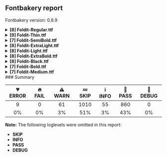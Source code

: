 ## Fontbakery report

Fontbakery version: 0.8.9

<details><summary><b>[8] Foldit-Regular.ttf</b></summary><div><details><summary>💔 <b>ERROR:</b> Check Google Fonts glyph coverage. (<a href="https://font-bakery.readthedocs.io/en/stable/fontbakery/profiles/googlefonts.html#com.google.fonts/check/glyph_coverage">com.google.fonts/check/glyph_coverage</a>)</summary><div>


* 💔 **ERROR** Failed with IndexError: list index out of range
</div></details><details><summary>⚠ <b>WARN:</b> Is there kerning info for non-ligated sequences? (<a href="https://font-bakery.readthedocs.io/en/stable/fontbakery/profiles/googlefonts.html#com.google.fonts/check/kerning_for_non_ligated_sequences">com.google.fonts/check/kerning_for_non_ligated_sequences</a>)</summary><div>


* ⚠ **WARN** GPOS table lacks kerning info for the following non-ligated sequences:

	- f + f

	- f + i

	- i + f

	- f + l

	- l + f 

	- And i + l [code: lacks-kern-info]
</div></details><details><summary>⚠ <b>WARN:</b> Ensure fonts have ScriptLangTags declared on the 'meta' table. (<a href="https://font-bakery.readthedocs.io/en/stable/fontbakery/profiles/googlefonts.html#com.google.fonts/check/meta/script_lang_tags">com.google.fonts/check/meta/script_lang_tags</a>)</summary><div>


* ⚠ **WARN** This font file does not have a 'meta' table. [code: lacks-meta-table]
</div></details><details><summary>⚠ <b>WARN:</b> Check font contains no unreachable glyphs (<a href="https://font-bakery.readthedocs.io/en/stable/fontbakery/profiles/universal.html#com.google.fonts/check/unreachable_glyphs">com.google.fonts/check/unreachable_glyphs</a>)</summary><div>


* ⚠ **WARN** The following glyphs could not be reached by codepoint or substitution rules:

	- question.color3

	- Hcircumflex.color3

	- Iogonek.color6

	- M.color0

	- uni1EB7.color2

	- obreve.color0

	- wgrave.color3

	- Edieresis.color3

	- Eng.color0

	- umacron.color2 

	- And 3012 more.

Use -F or --full-lists to disable shortening of long lists.
 [code: unreachable-glyphs]
</div></details><details><summary>⚠ <b>WARN:</b> Check if each glyph has the recommended amount of contours. (<a href="https://font-bakery.readthedocs.io/en/stable/fontbakery/profiles/universal.html#com.google.fonts/check/contour_count">com.google.fonts/check/contour_count</a>)</summary><div>


* ⚠ **WARN** This font has a 'Soft Hyphen' character (codepoint 0x00AD) which is supposed to be zero-width and invisible, and is used to mark a hyphenation possibility within a word in the absence of or overriding dictionary hyphenation. It is mostly an obsolete mechanism now, and the character is only included in fonts for legacy codepage coverage. [code: softhyphen]
* ⚠ **WARN** This check inspects the glyph outlines and detects the total number of contours in each of them. The expected values are infered from the typical ammounts of contours observed in a large collection of reference font families. The divergences listed below may simply indicate a significantly different design on some of your glyphs. On the other hand, some of these may flag actual bugs in the font such as glyphs mapped to an incorrect codepoint. Please consider reviewing the design and codepoint assignment of these to make sure they are correct.

The following glyphs do not have the recommended number of contours:

	- Glyph name: one	Contours detected: 2	Expected: 1

	- Glyph name: b	Contours detected: 1	Expected: 2

	- Glyph name: q	Contours detected: 1	Expected: 2

	- Glyph name: section	Contours detected: 1	Expected: 2

	- Glyph name: uni00AD	Contours detected: 1	Expected: 0

	- Glyph name: uni20A9	Contours detected: 6	Expected: 1, 3, 4 or 7

	- Glyph name: b	Contours detected: 1	Expected: 2

	- Glyph name: one	Contours detected: 2	Expected: 1

	- Glyph name: q	Contours detected: 1	Expected: 2

	- Glyph name: section	Contours detected: 1	Expected: 2

	- Glyph name: uni00AD	Contours detected: 1	Expected: 0 

	- And Glyph name: uni20A9	Contours detected: 6	Expected: 1, 3, 4 or 7
 [code: contour-count]
</div></details><details><summary>⚠ <b>WARN:</b> Ensure dotted circle glyph is present and can attach marks. (<a href="https://font-bakery.readthedocs.io/en/stable/fontbakery/profiles/universal.html#com.google.fonts/check/dotted_circle">com.google.fonts/check/dotted_circle</a>)</summary><div>


* ⚠ **WARN** No dotted circle glyph present [code: missing-dotted-circle]
</div></details><details><summary>⚠ <b>WARN:</b> Do outlines contain any jaggy segments? (<a href="https://font-bakery.readthedocs.io/en/stable/fontbakery/profiles/<Section: Outline Correctness Checks>.html#com.google.fonts/check/outline_jaggy_segments">com.google.fonts/check/outline_jaggy_segments</a>)</summary><div>


* ⚠ **WARN** The following glyphs have jaggy segments:

	* colonmonetary (U+20A1): L<<137.0,623.0>--<137.0,100.0>>/L<<137.0,100.0>--<212.0,623.0>> = 8.160774610065934 [code: found-jaggy-segments]
</div></details><details><summary>⚠ <b>WARN:</b> Do outlines contain any semi-vertical or semi-horizontal lines? (<a href="https://font-bakery.readthedocs.io/en/stable/fontbakery/profiles/<Section: Outline Correctness Checks>.html#com.google.fonts/check/outline_semi_vertical">com.google.fonts/check/outline_semi_vertical</a>)</summary><div>


* ⚠ **WARN** The following glyphs have semi-vertical/semi-horizontal lines:

	* M (U+004D): L<<593.0,702.0>--<590.0,0.0>>

	* b (U+0062): L<<134.0,748.0>--<135.0,85.0>>

	* dollar (U+0024): L<<260.0,328.0>--<261.0,85.0>>

	* franc (U+20A3): L<<265.0,170.0>--<150.0,169.0>>

	* plusminus (U+00B1): L<<373.0,171.0>--<45.0,170.0>>

	* q (U+0071): L<<256.0,-200.0>--<255.0,343.0>>

	* sterling (U+00A3): L<<447.0,349.0>--<200.0,348.0>>

	* trademark (U+2122): L<<472.0,442.0>--<471.0,618.0>>

	* uni20BC (U+20BC): L<<182.0,77.0>--<181.0,623.0>>

	* uni20BC (U+20BC): L<<263.0,623.0>--<264.0,100.0>>

	* yen (U+00A5): L<<33.0,247.0>--<166.0,248.0>> 

	* And yen (U+00A5): L<<33.0,336.0>--<164.0,337.0>> [code: found-semi-vertical]
</div></details><br></div></details><details><summary><b>[9] Foldit-Thin.ttf</b></summary><div><details><summary>💔 <b>ERROR:</b> Check Google Fonts glyph coverage. (<a href="https://font-bakery.readthedocs.io/en/stable/fontbakery/profiles/googlefonts.html#com.google.fonts/check/glyph_coverage">com.google.fonts/check/glyph_coverage</a>)</summary><div>


* 💔 **ERROR** Failed with IndexError: list index out of range
</div></details><details><summary>⚠ <b>WARN:</b> Is there kerning info for non-ligated sequences? (<a href="https://font-bakery.readthedocs.io/en/stable/fontbakery/profiles/googlefonts.html#com.google.fonts/check/kerning_for_non_ligated_sequences">com.google.fonts/check/kerning_for_non_ligated_sequences</a>)</summary><div>


* ⚠ **WARN** GPOS table lacks kerning info for the following non-ligated sequences:

	- f + f

	- f + i

	- i + f

	- f + l

	- l + f 

	- And i + l [code: lacks-kern-info]
</div></details><details><summary>⚠ <b>WARN:</b> Ensure fonts have ScriptLangTags declared on the 'meta' table. (<a href="https://font-bakery.readthedocs.io/en/stable/fontbakery/profiles/googlefonts.html#com.google.fonts/check/meta/script_lang_tags">com.google.fonts/check/meta/script_lang_tags</a>)</summary><div>


* ⚠ **WARN** This font file does not have a 'meta' table. [code: lacks-meta-table]
</div></details><details><summary>⚠ <b>WARN:</b> Check font contains no unreachable glyphs (<a href="https://font-bakery.readthedocs.io/en/stable/fontbakery/profiles/universal.html#com.google.fonts/check/unreachable_glyphs">com.google.fonts/check/unreachable_glyphs</a>)</summary><div>


* ⚠ **WARN** The following glyphs could not be reached by codepoint or substitution rules:

	- question.color3

	- Hcircumflex.color3

	- Iogonek.color6

	- M.color0

	- uni1EB7.color2

	- obreve.color0

	- wgrave.color3

	- Edieresis.color3

	- Eng.color0

	- umacron.color2 

	- And 3012 more.

Use -F or --full-lists to disable shortening of long lists.
 [code: unreachable-glyphs]
</div></details><details><summary>⚠ <b>WARN:</b> Check if each glyph has the recommended amount of contours. (<a href="https://font-bakery.readthedocs.io/en/stable/fontbakery/profiles/universal.html#com.google.fonts/check/contour_count">com.google.fonts/check/contour_count</a>)</summary><div>


* ⚠ **WARN** This font has a 'Soft Hyphen' character (codepoint 0x00AD) which is supposed to be zero-width and invisible, and is used to mark a hyphenation possibility within a word in the absence of or overriding dictionary hyphenation. It is mostly an obsolete mechanism now, and the character is only included in fonts for legacy codepage coverage. [code: softhyphen]
* ⚠ **WARN** This check inspects the glyph outlines and detects the total number of contours in each of them. The expected values are infered from the typical ammounts of contours observed in a large collection of reference font families. The divergences listed below may simply indicate a significantly different design on some of your glyphs. On the other hand, some of these may flag actual bugs in the font such as glyphs mapped to an incorrect codepoint. Please consider reviewing the design and codepoint assignment of these to make sure they are correct.

The following glyphs do not have the recommended number of contours:

	- Glyph name: at	Contours detected: 1	Expected: 2

	- Glyph name: uni00AD	Contours detected: 1	Expected: 0

	- Glyph name: at	Contours detected: 1	Expected: 2 

	- And Glyph name: uni00AD	Contours detected: 1	Expected: 0
 [code: contour-count]
</div></details><details><summary>⚠ <b>WARN:</b> Ensure dotted circle glyph is present and can attach marks. (<a href="https://font-bakery.readthedocs.io/en/stable/fontbakery/profiles/universal.html#com.google.fonts/check/dotted_circle">com.google.fonts/check/dotted_circle</a>)</summary><div>


* ⚠ **WARN** No dotted circle glyph present [code: missing-dotted-circle]
</div></details><details><summary>⚠ <b>WARN:</b> Do any segments have colinear vectors? (<a href="https://font-bakery.readthedocs.io/en/stable/fontbakery/profiles/<Section: Outline Correctness Checks>.html#com.google.fonts/check/outline_colinear_vectors">com.google.fonts/check/outline_colinear_vectors</a>)</summary><div>


* ⚠ **WARN** The following glyphs have colinear vectors:

	* Abreve (U+0102): L<<110.0,781.0>--<91.0,803.0>> -> L<<91.0,803.0>--<60.0,839.0>>

	* Abreve (U+0102): L<<216.0,839.0>--<185.0,803.0>> -> L<<185.0,803.0>--<166.0,781.0>>

	* Ebreve (U+0114): L<<110.0,781.0>--<91.0,803.0>> -> L<<91.0,803.0>--<60.0,839.0>>

	* Ebreve (U+0114): L<<216.0,839.0>--<185.0,803.0>> -> L<<185.0,803.0>--<166.0,781.0>>

	* Gbreve (U+011E): L<<110.0,781.0>--<91.0,803.0>> -> L<<91.0,803.0>--<60.0,839.0>>

	* Gbreve (U+011E): L<<216.0,839.0>--<185.0,803.0>> -> L<<185.0,803.0>--<166.0,781.0>>

	* Ibreve (U+012C): L<<193.0,839.0>--<162.0,803.0>> -> L<<162.0,803.0>--<143.0,781.0>>

	* Ibreve (U+012C): L<<87.0,781.0>--<68.0,803.0>> -> L<<68.0,803.0>--<37.0,839.0>>

	* Lcaron (U+013D): L<<151.0,700.0>--<151.0,699.0>> -> L<<151.0,699.0>--<146.0,570.0>>

	* M (U+004D): L<<343.0,703.0>--<356.0,695.0>> -> L<<356.0,695.0>--<365.0,690.0>> 

	* And 73 more.

Use -F or --full-lists to disable shortening of long lists. [code: found-colinear-vectors]
</div></details><details><summary>⚠ <b>WARN:</b> Do outlines contain any jaggy segments? (<a href="https://font-bakery.readthedocs.io/en/stable/fontbakery/profiles/<Section: Outline Correctness Checks>.html#com.google.fonts/check/outline_jaggy_segments">com.google.fonts/check/outline_jaggy_segments</a>)</summary><div>


* ⚠ **WARN** The following glyphs have jaggy segments:

	* M (U+004D): L<<197.0,-3.0>--<77.0,582.0>>/L<<77.0,582.0>--<77.0,0.0>> = 11.592175410291073

	* M (U+004D): L<<342.0,0.0>--<342.0,579.0>>/L<<342.0,579.0>--<221.0,-3.0>> = 11.744699097555973

	* V (U+0056): L<<47.0,700.0>--<119.0,98.0>>/L<<119.0,98.0>--<183.0,700.0>> = 12.888706108187892

	* colonmonetary (U+20A1): L<<82.0,676.0>--<82.0,377.0>>/L<<82.0,377.0>--<116.0,676.0>> = 6.4873732411041445

	* oslash (U+00F8): L<<124.0,24.0>--<124.0,301.0>>/L<<124.0,301.0>--<74.0,86.0>> = 13.091893064346833

	* oslash (U+00F8): L<<74.0,476.0>--<74.0,177.0>>/L<<74.0,177.0>--<124.0,392.0>> = 13.091893064346833

	* oslashacute (U+01FF): L<<124.0,24.0>--<124.0,301.0>>/L<<124.0,301.0>--<74.0,86.0>> = 13.091893064346833

	* oslashacute (U+01FF): L<<74.0,476.0>--<74.0,177.0>>/L<<74.0,177.0>--<124.0,392.0>> = 13.091893064346833

	* zero (U+0030): L<<200.0,24.0>--<77.0,618.0>>/L<<77.0,618.0>--<77.0,24.0>> = 11.698937608802657 

	* And zero (U+0030): L<<94.0,646.0>--<213.0,73.0>>/L<<213.0,73.0>--<213.0,646.0>> = 11.732346787462378 [code: found-jaggy-segments]
</div></details><details><summary>⚠ <b>WARN:</b> Do outlines contain any semi-vertical or semi-horizontal lines? (<a href="https://font-bakery.readthedocs.io/en/stable/fontbakery/profiles/<Section: Outline Correctness Checks>.html#com.google.fonts/check/outline_semi_vertical">com.google.fonts/check/outline_semi_vertical</a>)</summary><div>


* ⚠ **WARN** The following glyphs have semi-vertical/semi-horizontal lines:

	* Euro (U+20AC): L<<132.0,353.0>--<252.0,354.0>>

	* Euro (U+20AC): L<<132.0,442.0>--<252.0,443.0>>

	* Euro (U+20AC): L<<275.0,330.0>--<132.0,329.0>>

	* Euro (U+20AC): L<<275.0,419.0>--<132.0,418.0>>

	* dollar (U+0024): L<<114.0,24.0>--<113.0,353.0>>

	* g (U+0067): L<<147.0,476.0>--<146.0,-177.0>>

	* gbreve (U+011F): L<<147.0,476.0>--<146.0,-177.0>>

	* gcaron (U+01E7): L<<147.0,476.0>--<146.0,-177.0>>

	* gcircumflex (U+011D): L<<147.0,476.0>--<146.0,-177.0>>

	* gdotaccent (U+0121): L<<147.0,476.0>--<146.0,-177.0>> 

	* And 17 more.

Use -F or --full-lists to disable shortening of long lists. [code: found-semi-vertical]
</div></details><br></div></details><details><summary><b>[7] Foldit-SemiBold.ttf</b></summary><div><details><summary>💔 <b>ERROR:</b> Check Google Fonts glyph coverage. (<a href="https://font-bakery.readthedocs.io/en/stable/fontbakery/profiles/googlefonts.html#com.google.fonts/check/glyph_coverage">com.google.fonts/check/glyph_coverage</a>)</summary><div>


* 💔 **ERROR** Failed with IndexError: list index out of range
</div></details><details><summary>⚠ <b>WARN:</b> Is there kerning info for non-ligated sequences? (<a href="https://font-bakery.readthedocs.io/en/stable/fontbakery/profiles/googlefonts.html#com.google.fonts/check/kerning_for_non_ligated_sequences">com.google.fonts/check/kerning_for_non_ligated_sequences</a>)</summary><div>


* ⚠ **WARN** GPOS table lacks kerning info for the following non-ligated sequences:

	- f + f

	- f + i

	- i + f

	- f + l

	- l + f 

	- And i + l [code: lacks-kern-info]
</div></details><details><summary>⚠ <b>WARN:</b> Ensure fonts have ScriptLangTags declared on the 'meta' table. (<a href="https://font-bakery.readthedocs.io/en/stable/fontbakery/profiles/googlefonts.html#com.google.fonts/check/meta/script_lang_tags">com.google.fonts/check/meta/script_lang_tags</a>)</summary><div>


* ⚠ **WARN** This font file does not have a 'meta' table. [code: lacks-meta-table]
</div></details><details><summary>⚠ <b>WARN:</b> Check font contains no unreachable glyphs (<a href="https://font-bakery.readthedocs.io/en/stable/fontbakery/profiles/universal.html#com.google.fonts/check/unreachable_glyphs">com.google.fonts/check/unreachable_glyphs</a>)</summary><div>


* ⚠ **WARN** The following glyphs could not be reached by codepoint or substitution rules:

	- question.color3

	- Hcircumflex.color3

	- Iogonek.color6

	- M.color0

	- uni1EB7.color2

	- obreve.color0

	- wgrave.color3

	- Edieresis.color3

	- Eng.color0

	- umacron.color2 

	- And 3012 more.

Use -F or --full-lists to disable shortening of long lists.
 [code: unreachable-glyphs]
</div></details><details><summary>⚠ <b>WARN:</b> Check if each glyph has the recommended amount of contours. (<a href="https://font-bakery.readthedocs.io/en/stable/fontbakery/profiles/universal.html#com.google.fonts/check/contour_count">com.google.fonts/check/contour_count</a>)</summary><div>


* ⚠ **WARN** This font has a 'Soft Hyphen' character (codepoint 0x00AD) which is supposed to be zero-width and invisible, and is used to mark a hyphenation possibility within a word in the absence of or overriding dictionary hyphenation. It is mostly an obsolete mechanism now, and the character is only included in fonts for legacy codepage coverage. [code: softhyphen]
* ⚠ **WARN** This check inspects the glyph outlines and detects the total number of contours in each of them. The expected values are infered from the typical ammounts of contours observed in a large collection of reference font families. The divergences listed below may simply indicate a significantly different design on some of your glyphs. On the other hand, some of these may flag actual bugs in the font such as glyphs mapped to an incorrect codepoint. Please consider reviewing the design and codepoint assignment of these to make sure they are correct.

The following glyphs do not have the recommended number of contours:

	- Glyph name: one	Contours detected: 2	Expected: 1

	- Glyph name: b	Contours detected: 1	Expected: 2

	- Glyph name: q	Contours detected: 1	Expected: 2

	- Glyph name: uni00AD	Contours detected: 1	Expected: 0

	- Glyph name: uni20A6	Contours detected: 4	Expected: 1, 3 or 5

	- Glyph name: uni20A9	Contours detected: 5	Expected: 1, 3, 4 or 7

	- Glyph name: b	Contours detected: 1	Expected: 2

	- Glyph name: one	Contours detected: 2	Expected: 1

	- Glyph name: q	Contours detected: 1	Expected: 2

	- Glyph name: uni00AD	Contours detected: 1	Expected: 0

	- Glyph name: uni20A6	Contours detected: 4	Expected: 1, 3 or 5 

	- And Glyph name: uni20A9	Contours detected: 5	Expected: 1, 3, 4 or 7
 [code: contour-count]
</div></details><details><summary>⚠ <b>WARN:</b> Ensure dotted circle glyph is present and can attach marks. (<a href="https://font-bakery.readthedocs.io/en/stable/fontbakery/profiles/universal.html#com.google.fonts/check/dotted_circle">com.google.fonts/check/dotted_circle</a>)</summary><div>


* ⚠ **WARN** No dotted circle glyph present [code: missing-dotted-circle]
</div></details><details><summary>⚠ <b>WARN:</b> Do outlines contain any semi-vertical or semi-horizontal lines? (<a href="https://font-bakery.readthedocs.io/en/stable/fontbakery/profiles/<Section: Outline Correctness Checks>.html#com.google.fonts/check/outline_semi_vertical">com.google.fonts/check/outline_semi_vertical</a>)</summary><div>


* ⚠ **WARN** The following glyphs have semi-vertical/semi-horizontal lines:

	* M (U+004D): L<<755.0,711.0>--<751.0,0.0>>

	* dollar (U+0024): L<<348.0,309.0>--<349.0,129.0>>

	* franc (U+20A3): L<<327.0,156.0>--<192.0,155.0>>

	* g (U+0067): L<<471.0,385.0>--<470.0,-142.0>>

	* gbreve (U+011F): L<<471.0,385.0>--<470.0,-142.0>>

	* gcaron (U+01E7): L<<471.0,385.0>--<470.0,-142.0>>

	* gcircumflex (U+011D): L<<471.0,385.0>--<470.0,-142.0>>

	* gdotaccent (U+0121): L<<471.0,385.0>--<470.0,-142.0>>

	* greaterequal (U+2265): L<<466.0,112.0>--<40.0,113.0>>

	* k (U+006B): L<<176.0,761.0>--<177.0,0.0>> 

	* And 26 more.

Use -F or --full-lists to disable shortening of long lists. [code: found-semi-vertical]
</div></details><br></div></details><details><summary><b>[8] Foldit-ExtraLight.ttf</b></summary><div><details><summary>💔 <b>ERROR:</b> Check Google Fonts glyph coverage. (<a href="https://font-bakery.readthedocs.io/en/stable/fontbakery/profiles/googlefonts.html#com.google.fonts/check/glyph_coverage">com.google.fonts/check/glyph_coverage</a>)</summary><div>


* 💔 **ERROR** Failed with IndexError: list index out of range
</div></details><details><summary>⚠ <b>WARN:</b> Is there kerning info for non-ligated sequences? (<a href="https://font-bakery.readthedocs.io/en/stable/fontbakery/profiles/googlefonts.html#com.google.fonts/check/kerning_for_non_ligated_sequences">com.google.fonts/check/kerning_for_non_ligated_sequences</a>)</summary><div>


* ⚠ **WARN** GPOS table lacks kerning info for the following non-ligated sequences:

	- f + f

	- f + i

	- i + f

	- f + l

	- l + f 

	- And i + l [code: lacks-kern-info]
</div></details><details><summary>⚠ <b>WARN:</b> Ensure fonts have ScriptLangTags declared on the 'meta' table. (<a href="https://font-bakery.readthedocs.io/en/stable/fontbakery/profiles/googlefonts.html#com.google.fonts/check/meta/script_lang_tags">com.google.fonts/check/meta/script_lang_tags</a>)</summary><div>


* ⚠ **WARN** This font file does not have a 'meta' table. [code: lacks-meta-table]
</div></details><details><summary>⚠ <b>WARN:</b> Check font contains no unreachable glyphs (<a href="https://font-bakery.readthedocs.io/en/stable/fontbakery/profiles/universal.html#com.google.fonts/check/unreachable_glyphs">com.google.fonts/check/unreachable_glyphs</a>)</summary><div>


* ⚠ **WARN** The following glyphs could not be reached by codepoint or substitution rules:

	- question.color3

	- Hcircumflex.color3

	- Iogonek.color6

	- M.color0

	- uni1EB7.color2

	- obreve.color0

	- wgrave.color3

	- Edieresis.color3

	- Eng.color0

	- umacron.color2 

	- And 3012 more.

Use -F or --full-lists to disable shortening of long lists.
 [code: unreachable-glyphs]
</div></details><details><summary>⚠ <b>WARN:</b> Check if each glyph has the recommended amount of contours. (<a href="https://font-bakery.readthedocs.io/en/stable/fontbakery/profiles/universal.html#com.google.fonts/check/contour_count">com.google.fonts/check/contour_count</a>)</summary><div>


* ⚠ **WARN** This font has a 'Soft Hyphen' character (codepoint 0x00AD) which is supposed to be zero-width and invisible, and is used to mark a hyphenation possibility within a word in the absence of or overriding dictionary hyphenation. It is mostly an obsolete mechanism now, and the character is only included in fonts for legacy codepage coverage. [code: softhyphen]
* ⚠ **WARN** This check inspects the glyph outlines and detects the total number of contours in each of them. The expected values are infered from the typical ammounts of contours observed in a large collection of reference font families. The divergences listed below may simply indicate a significantly different design on some of your glyphs. On the other hand, some of these may flag actual bugs in the font such as glyphs mapped to an incorrect codepoint. Please consider reviewing the design and codepoint assignment of these to make sure they are correct.

The following glyphs do not have the recommended number of contours:

	- Glyph name: one	Contours detected: 2	Expected: 1

	- Glyph name: b	Contours detected: 1	Expected: 2

	- Glyph name: q	Contours detected: 1	Expected: 2

	- Glyph name: uni00AD	Contours detected: 1	Expected: 0

	- Glyph name: b	Contours detected: 1	Expected: 2

	- Glyph name: one	Contours detected: 2	Expected: 1

	- Glyph name: q	Contours detected: 1	Expected: 2 

	- And Glyph name: uni00AD	Contours detected: 1	Expected: 0
 [code: contour-count]
</div></details><details><summary>⚠ <b>WARN:</b> Ensure dotted circle glyph is present and can attach marks. (<a href="https://font-bakery.readthedocs.io/en/stable/fontbakery/profiles/universal.html#com.google.fonts/check/dotted_circle">com.google.fonts/check/dotted_circle</a>)</summary><div>


* ⚠ **WARN** No dotted circle glyph present [code: missing-dotted-circle]
</div></details><details><summary>⚠ <b>WARN:</b> Do outlines contain any jaggy segments? (<a href="https://font-bakery.readthedocs.io/en/stable/fontbakery/profiles/<Section: Outline Correctness Checks>.html#com.google.fonts/check/outline_jaggy_segments">com.google.fonts/check/outline_jaggy_segments</a>)</summary><div>


* ⚠ **WARN** The following glyphs have jaggy segments:

	* M (U+004D): L<<210.0,-3.0>--<87.0,545.0>>/L<<87.0,545.0>--<87.0,0.0>> = 12.650525095506046

	* M (U+004D): L<<369.0,0.0>--<369.0,558.0>>/L<<369.0,558.0>--<245.0,-3.0>> = 12.463907854506944

	* colonmonetary (U+20A1): L<<91.0,667.0>--<91.0,320.0>>/L<<91.0,320.0>--<133.0,667.0>> = 6.9013646904254555

	* zero (U+0030): L<<109.0,638.0>--<228.0,104.0>>/L<<228.0,104.0>--<228.0,638.0>> = 12.56288529009344 

	* And zero (U+0030): L<<211.0,35.0>--<87.0,596.0>>/L<<87.0,596.0>--<87.0,35.0>> = 12.463907854506944 [code: found-jaggy-segments]
</div></details><details><summary>⚠ <b>WARN:</b> Do outlines contain any semi-vertical or semi-horizontal lines? (<a href="https://font-bakery.readthedocs.io/en/stable/fontbakery/profiles/<Section: Outline Correctness Checks>.html#com.google.fonts/check/outline_semi_vertical">com.google.fonts/check/outline_semi_vertical</a>)</summary><div>


* ⚠ **WARN** The following glyphs have semi-vertical/semi-horizontal lines:

	* Euro (U+20AC): L<<142.0,352.0>--<279.0,353.0>>

	* Euro (U+20AC): L<<142.0,441.0>--<279.0,442.0>>

	* Euro (U+20AC): L<<302.0,329.0>--<142.0,328.0>>

	* Euro (U+20AC): L<<302.0,418.0>--<142.0,417.0>>

	* Lcaron (U+013D): L<<136.0,570.0>--<135.0,704.0>>

	* M (U+004D): L<<405.0,691.0>--<404.0,0.0>>

	* dcaron (U+010F): L<<213.0,599.0>--<212.0,733.0>>

	* dollar (U+0024): L<<125.0,381.0>--<124.0,667.0>>

	* dollar (U+0024): L<<158.0,667.0>--<159.0,381.0>>

	* g (U+0067): L<<179.0,467.0>--<178.0,-174.0>> 

	* And 24 more.

Use -F or --full-lists to disable shortening of long lists. [code: found-semi-vertical]
</div></details><br></div></details><details><summary><b>[8] Foldit-Light.ttf</b></summary><div><details><summary>💔 <b>ERROR:</b> Check Google Fonts glyph coverage. (<a href="https://font-bakery.readthedocs.io/en/stable/fontbakery/profiles/googlefonts.html#com.google.fonts/check/glyph_coverage">com.google.fonts/check/glyph_coverage</a>)</summary><div>


* 💔 **ERROR** Failed with IndexError: list index out of range
</div></details><details><summary>⚠ <b>WARN:</b> Is there kerning info for non-ligated sequences? (<a href="https://font-bakery.readthedocs.io/en/stable/fontbakery/profiles/googlefonts.html#com.google.fonts/check/kerning_for_non_ligated_sequences">com.google.fonts/check/kerning_for_non_ligated_sequences</a>)</summary><div>


* ⚠ **WARN** GPOS table lacks kerning info for the following non-ligated sequences:

	- f + f

	- f + i

	- i + f

	- f + l

	- l + f 

	- And i + l [code: lacks-kern-info]
</div></details><details><summary>⚠ <b>WARN:</b> Ensure fonts have ScriptLangTags declared on the 'meta' table. (<a href="https://font-bakery.readthedocs.io/en/stable/fontbakery/profiles/googlefonts.html#com.google.fonts/check/meta/script_lang_tags">com.google.fonts/check/meta/script_lang_tags</a>)</summary><div>


* ⚠ **WARN** This font file does not have a 'meta' table. [code: lacks-meta-table]
</div></details><details><summary>⚠ <b>WARN:</b> Check font contains no unreachable glyphs (<a href="https://font-bakery.readthedocs.io/en/stable/fontbakery/profiles/universal.html#com.google.fonts/check/unreachable_glyphs">com.google.fonts/check/unreachable_glyphs</a>)</summary><div>


* ⚠ **WARN** The following glyphs could not be reached by codepoint or substitution rules:

	- question.color3

	- Hcircumflex.color3

	- Iogonek.color6

	- M.color0

	- uni1EB7.color2

	- obreve.color0

	- wgrave.color3

	- Edieresis.color3

	- Eng.color0

	- umacron.color2 

	- And 3012 more.

Use -F or --full-lists to disable shortening of long lists.
 [code: unreachable-glyphs]
</div></details><details><summary>⚠ <b>WARN:</b> Check if each glyph has the recommended amount of contours. (<a href="https://font-bakery.readthedocs.io/en/stable/fontbakery/profiles/universal.html#com.google.fonts/check/contour_count">com.google.fonts/check/contour_count</a>)</summary><div>


* ⚠ **WARN** This font has a 'Soft Hyphen' character (codepoint 0x00AD) which is supposed to be zero-width and invisible, and is used to mark a hyphenation possibility within a word in the absence of or overriding dictionary hyphenation. It is mostly an obsolete mechanism now, and the character is only included in fonts for legacy codepage coverage. [code: softhyphen]
* ⚠ **WARN** This check inspects the glyph outlines and detects the total number of contours in each of them. The expected values are infered from the typical ammounts of contours observed in a large collection of reference font families. The divergences listed below may simply indicate a significantly different design on some of your glyphs. On the other hand, some of these may flag actual bugs in the font such as glyphs mapped to an incorrect codepoint. Please consider reviewing the design and codepoint assignment of these to make sure they are correct.

The following glyphs do not have the recommended number of contours:

	- Glyph name: one	Contours detected: 2	Expected: 1

	- Glyph name: b	Contours detected: 1	Expected: 2

	- Glyph name: q	Contours detected: 1	Expected: 2

	- Glyph name: uni00AD	Contours detected: 1	Expected: 0

	- Glyph name: b	Contours detected: 1	Expected: 2

	- Glyph name: one	Contours detected: 2	Expected: 1

	- Glyph name: q	Contours detected: 1	Expected: 2 

	- And Glyph name: uni00AD	Contours detected: 1	Expected: 0
 [code: contour-count]
</div></details><details><summary>⚠ <b>WARN:</b> Ensure dotted circle glyph is present and can attach marks. (<a href="https://font-bakery.readthedocs.io/en/stable/fontbakery/profiles/universal.html#com.google.fonts/check/dotted_circle">com.google.fonts/check/dotted_circle</a>)</summary><div>


* ⚠ **WARN** No dotted circle glyph present [code: missing-dotted-circle]
</div></details><details><summary>⚠ <b>WARN:</b> Do outlines contain any jaggy segments? (<a href="https://font-bakery.readthedocs.io/en/stable/fontbakery/profiles/<Section: Outline Correctness Checks>.html#com.google.fonts/check/outline_jaggy_segments">com.google.fonts/check/outline_jaggy_segments</a>)</summary><div>


* ⚠ **WARN** The following glyphs have jaggy segments:

	* M (U+004D): L<<422.0,0.0>--<422.0,522.0>>/L<<422.0,522.0>--<292.0,-3.0>> = 13.907777809854704

	* colonmonetary (U+20A1): L<<109.0,650.0>--<109.0,222.0>>/L<<109.0,222.0>--<164.0,650.0>> = 7.322644008425584

	* zero (U+0030): L<<137.0,624.0>--<256.0,156.0>>/L<<256.0,156.0>--<256.0,624.0>> = 14.266461332998118 

	* And zero (U+0030): L<<233.0,55.0>--<105.0,560.0>>/L<<105.0,560.0>--<105.0,55.0>> = 14.222960896604942 [code: found-jaggy-segments]
</div></details><details><summary>⚠ <b>WARN:</b> Do outlines contain any semi-vertical or semi-horizontal lines? (<a href="https://font-bakery.readthedocs.io/en/stable/fontbakery/profiles/<Section: Outline Correctness Checks>.html#com.google.fonts/check/outline_semi_vertical">com.google.fonts/check/outline_semi_vertical</a>)</summary><div>


* ⚠ **WARN** The following glyphs have semi-vertical/semi-horizontal lines:

	* G (U+0047): L<<147.0,389.0>--<270.0,390.0>>

	* Gbreve (U+011E): L<<147.0,389.0>--<270.0,390.0>>

	* Gcaron (U+01E6): L<<147.0,389.0>--<270.0,390.0>>

	* Gcircumflex (U+011C): L<<147.0,389.0>--<270.0,390.0>>

	* Gdotaccent (U+0120): L<<147.0,389.0>--<270.0,390.0>>

	* M (U+004D): L<<479.0,696.0>--<478.0,0.0>>

	* T (U+0054): L<<166.0,0.0>--<167.0,650.0>>

	* Tbar (U+0166): L<<166.0,388.0>--<167.0,650.0>>

	* Tcaron (U+0164): L<<166.0,0.0>--<167.0,650.0>>

	* dollar (U+0024): L<<146.0,389.0>--<145.0,650.0>> 

	* And 31 more.

Use -F or --full-lists to disable shortening of long lists. [code: found-semi-vertical]
</div></details><br></div></details><details><summary><b>[8] Foldit-ExtraBold.ttf</b></summary><div><details><summary>💔 <b>ERROR:</b> Check Google Fonts glyph coverage. (<a href="https://font-bakery.readthedocs.io/en/stable/fontbakery/profiles/googlefonts.html#com.google.fonts/check/glyph_coverage">com.google.fonts/check/glyph_coverage</a>)</summary><div>


* 💔 **ERROR** Failed with IndexError: list index out of range
</div></details><details><summary>⚠ <b>WARN:</b> Is there kerning info for non-ligated sequences? (<a href="https://font-bakery.readthedocs.io/en/stable/fontbakery/profiles/googlefonts.html#com.google.fonts/check/kerning_for_non_ligated_sequences">com.google.fonts/check/kerning_for_non_ligated_sequences</a>)</summary><div>


* ⚠ **WARN** GPOS table lacks kerning info for the following non-ligated sequences:

	- f + f

	- f + i

	- i + f

	- f + l

	- l + f 

	- And i + l [code: lacks-kern-info]
</div></details><details><summary>⚠ <b>WARN:</b> Ensure fonts have ScriptLangTags declared on the 'meta' table. (<a href="https://font-bakery.readthedocs.io/en/stable/fontbakery/profiles/googlefonts.html#com.google.fonts/check/meta/script_lang_tags">com.google.fonts/check/meta/script_lang_tags</a>)</summary><div>


* ⚠ **WARN** This font file does not have a 'meta' table. [code: lacks-meta-table]
</div></details><details><summary>⚠ <b>WARN:</b> Check font contains no unreachable glyphs (<a href="https://font-bakery.readthedocs.io/en/stable/fontbakery/profiles/universal.html#com.google.fonts/check/unreachable_glyphs">com.google.fonts/check/unreachable_glyphs</a>)</summary><div>


* ⚠ **WARN** The following glyphs could not be reached by codepoint or substitution rules:

	- question.color3

	- Hcircumflex.color3

	- Iogonek.color6

	- M.color0

	- uni1EB7.color2

	- obreve.color0

	- wgrave.color3

	- Edieresis.color3

	- Eng.color0

	- umacron.color2 

	- And 3012 more.

Use -F or --full-lists to disable shortening of long lists.
 [code: unreachable-glyphs]
</div></details><details><summary>⚠ <b>WARN:</b> Check if each glyph has the recommended amount of contours. (<a href="https://font-bakery.readthedocs.io/en/stable/fontbakery/profiles/universal.html#com.google.fonts/check/contour_count">com.google.fonts/check/contour_count</a>)</summary><div>


* ⚠ **WARN** This font has a 'Soft Hyphen' character (codepoint 0x00AD) which is supposed to be zero-width and invisible, and is used to mark a hyphenation possibility within a word in the absence of or overriding dictionary hyphenation. It is mostly an obsolete mechanism now, and the character is only included in fonts for legacy codepage coverage. [code: softhyphen]
* ⚠ **WARN** This check inspects the glyph outlines and detects the total number of contours in each of them. The expected values are infered from the typical ammounts of contours observed in a large collection of reference font families. The divergences listed below may simply indicate a significantly different design on some of your glyphs. On the other hand, some of these may flag actual bugs in the font such as glyphs mapped to an incorrect codepoint. Please consider reviewing the design and codepoint assignment of these to make sure they are correct.

The following glyphs do not have the recommended number of contours:

	- Glyph name: one	Contours detected: 2	Expected: 1

	- Glyph name: b	Contours detected: 1	Expected: 2

	- Glyph name: uni00AD	Contours detected: 1	Expected: 0

	- Glyph name: thorn	Contours detected: 3	Expected: 2

	- Glyph name: uni20A6	Contours detected: 2	Expected: 1, 3 or 5

	- Glyph name: uni20A9	Contours detected: 5	Expected: 1, 3, 4 or 7

	- Glyph name: b	Contours detected: 1	Expected: 2

	- Glyph name: one	Contours detected: 2	Expected: 1

	- Glyph name: thorn	Contours detected: 3	Expected: 2

	- Glyph name: uni00AD	Contours detected: 1	Expected: 0

	- Glyph name: uni20A6	Contours detected: 2	Expected: 1, 3 or 5 

	- And Glyph name: uni20A9	Contours detected: 5	Expected: 1, 3, 4 or 7
 [code: contour-count]
</div></details><details><summary>⚠ <b>WARN:</b> Ensure dotted circle glyph is present and can attach marks. (<a href="https://font-bakery.readthedocs.io/en/stable/fontbakery/profiles/universal.html#com.google.fonts/check/dotted_circle">com.google.fonts/check/dotted_circle</a>)</summary><div>


* ⚠ **WARN** No dotted circle glyph present [code: missing-dotted-circle]
</div></details><details><summary>⚠ <b>WARN:</b> Do outlines contain any jaggy segments? (<a href="https://font-bakery.readthedocs.io/en/stable/fontbakery/profiles/<Section: Outline Correctness Checks>.html#com.google.fonts/check/outline_jaggy_segments">com.google.fonts/check/outline_jaggy_segments</a>)</summary><div>


* ⚠ **WARN** The following glyphs have jaggy segments:

	* q (U+0071): L<<517.0,-200.0>--<516.0,83.0>>/L<<516.0,83.0>--<516.0,0.0>> = 0.20245774221736668 [code: found-jaggy-segments]
</div></details><details><summary>⚠ <b>WARN:</b> Do outlines contain any semi-vertical or semi-horizontal lines? (<a href="https://font-bakery.readthedocs.io/en/stable/fontbakery/profiles/<Section: Outline Correctness Checks>.html#com.google.fonts/check/outline_semi_vertical">com.google.fonts/check/outline_semi_vertical</a>)</summary><div>


* ⚠ **WARN** The following glyphs have semi-vertical/semi-horizontal lines:

	* T (U+0054): L<<277.0,0.0>--<278.0,519.0>>

	* Tcaron (U+0164): L<<277.0,0.0>--<278.0,519.0>>

	* ae (U+00E6): L<<1026.0,218.0>--<738.0,217.0>>

	* aeacute (U+01FD): L<<1026.0,218.0>--<738.0,217.0>>

	* ampersand (U+0026): L<<941.0,1.0>--<714.0,0.0>>

	* b (U+0062): L<<251.0,783.0>--<252.0,206.0>>

	* e (U+0065): L<<532.0,218.0>--<243.0,217.0>>

	* eacute (U+00E9): L<<532.0,218.0>--<243.0,217.0>>

	* ebreve (U+0115): L<<532.0,218.0>--<243.0,217.0>>

	* ecaron (U+011B): L<<532.0,218.0>--<243.0,217.0>> 

	* And 49 more.

Use -F or --full-lists to disable shortening of long lists. [code: found-semi-vertical]
</div></details><br></div></details><details><summary><b>[8] Foldit-Black.ttf</b></summary><div><details><summary>💔 <b>ERROR:</b> Check Google Fonts glyph coverage. (<a href="https://font-bakery.readthedocs.io/en/stable/fontbakery/profiles/googlefonts.html#com.google.fonts/check/glyph_coverage">com.google.fonts/check/glyph_coverage</a>)</summary><div>


* 💔 **ERROR** Failed with IndexError: list index out of range
</div></details><details><summary>⚠ <b>WARN:</b> Is there kerning info for non-ligated sequences? (<a href="https://font-bakery.readthedocs.io/en/stable/fontbakery/profiles/googlefonts.html#com.google.fonts/check/kerning_for_non_ligated_sequences">com.google.fonts/check/kerning_for_non_ligated_sequences</a>)</summary><div>


* ⚠ **WARN** GPOS table lacks kerning info for the following non-ligated sequences:

	- f + f

	- f + i

	- i + f

	- f + l

	- l + f 

	- And i + l [code: lacks-kern-info]
</div></details><details><summary>⚠ <b>WARN:</b> Ensure fonts have ScriptLangTags declared on the 'meta' table. (<a href="https://font-bakery.readthedocs.io/en/stable/fontbakery/profiles/googlefonts.html#com.google.fonts/check/meta/script_lang_tags">com.google.fonts/check/meta/script_lang_tags</a>)</summary><div>


* ⚠ **WARN** This font file does not have a 'meta' table. [code: lacks-meta-table]
</div></details><details><summary>⚠ <b>WARN:</b> Check font contains no unreachable glyphs (<a href="https://font-bakery.readthedocs.io/en/stable/fontbakery/profiles/universal.html#com.google.fonts/check/unreachable_glyphs">com.google.fonts/check/unreachable_glyphs</a>)</summary><div>


* ⚠ **WARN** The following glyphs could not be reached by codepoint or substitution rules:

	- question.color3

	- Hcircumflex.color3

	- Iogonek.color6

	- M.color0

	- uni1EB7.color2

	- obreve.color0

	- wgrave.color3

	- Edieresis.color3

	- Eng.color0

	- umacron.color2 

	- And 3012 more.

Use -F or --full-lists to disable shortening of long lists.
 [code: unreachable-glyphs]
</div></details><details><summary>⚠ <b>WARN:</b> Check if each glyph has the recommended amount of contours. (<a href="https://font-bakery.readthedocs.io/en/stable/fontbakery/profiles/universal.html#com.google.fonts/check/contour_count">com.google.fonts/check/contour_count</a>)</summary><div>


* ⚠ **WARN** This font has a 'Soft Hyphen' character (codepoint 0x00AD) which is supposed to be zero-width and invisible, and is used to mark a hyphenation possibility within a word in the absence of or overriding dictionary hyphenation. It is mostly an obsolete mechanism now, and the character is only included in fonts for legacy codepage coverage. [code: softhyphen]
* ⚠ **WARN** This check inspects the glyph outlines and detects the total number of contours in each of them. The expected values are infered from the typical ammounts of contours observed in a large collection of reference font families. The divergences listed below may simply indicate a significantly different design on some of your glyphs. On the other hand, some of these may flag actual bugs in the font such as glyphs mapped to an incorrect codepoint. Please consider reviewing the design and codepoint assignment of these to make sure they are correct.

The following glyphs do not have the recommended number of contours:

	- Glyph name: one	Contours detected: 2	Expected: 1

	- Glyph name: b	Contours detected: 1	Expected: 2

	- Glyph name: uni00AD	Contours detected: 1	Expected: 0

	- Glyph name: thorn	Contours detected: 3	Expected: 2

	- Glyph name: uni20A6	Contours detected: 2	Expected: 1, 3 or 5

	- Glyph name: uni20A9	Contours detected: 5	Expected: 1, 3, 4 or 7

	- Glyph name: b	Contours detected: 1	Expected: 2

	- Glyph name: one	Contours detected: 2	Expected: 1

	- Glyph name: thorn	Contours detected: 3	Expected: 2

	- Glyph name: uni00AD	Contours detected: 1	Expected: 0

	- Glyph name: uni20A6	Contours detected: 2	Expected: 1, 3 or 5 

	- And Glyph name: uni20A9	Contours detected: 5	Expected: 1, 3, 4 or 7
 [code: contour-count]
</div></details><details><summary>⚠ <b>WARN:</b> Ensure dotted circle glyph is present and can attach marks. (<a href="https://font-bakery.readthedocs.io/en/stable/fontbakery/profiles/universal.html#com.google.fonts/check/dotted_circle">com.google.fonts/check/dotted_circle</a>)</summary><div>


* ⚠ **WARN** No dotted circle glyph present [code: missing-dotted-circle]
</div></details><details><summary>⚠ <b>WARN:</b> Do outlines contain any jaggy segments? (<a href="https://font-bakery.readthedocs.io/en/stable/fontbakery/profiles/<Section: Outline Correctness Checks>.html#com.google.fonts/check/outline_jaggy_segments">com.google.fonts/check/outline_jaggy_segments</a>)</summary><div>


* ⚠ **WARN** The following glyphs have jaggy segments:

	* asterisk (U+002A): L<<225.0,442.0>--<211.0,351.0>>/L<<211.0,351.0>--<271.0,730.0>> = 0.24975216281029114

	* d (U+0064): L<<862.0,289.0>--<861.0,290.0>>/L<<861.0,290.0>--<863.0,287.0>> = 11.309932474020227

	* dcaron (U+010F): L<<862.0,289.0>--<861.0,290.0>>/L<<861.0,290.0>--<863.0,287.0>> = 11.309932474020227

	* dcroat (U+0111): L<<862.0,289.0>--<861.0,290.0>>/L<<861.0,290.0>--<863.0,287.0>> = 11.309932474020227

	* dong (U+20AB): L<<852.0,319.0>--<849.0,322.0>>/L<<849.0,322.0>--<853.0,317.0>> = 6.3401917459097925

	* oe (U+0153): L<<1201.0,221.0>--<842.0,220.0>>/L<<842.0,220.0>--<842.0,220.0>> = 0.15959785884710373

	* p (U+0070): L<<36.0,241.0>--<39.0,238.0>>/L<<39.0,238.0>--<35.0,243.0>> = 6.340191745909908 

	* And uni01C6 (U+01C6): L<<862.0,289.0>--<861.0,290.0>>/L<<861.0,290.0>--<863.0,287.0>> = 11.309932474020227 [code: found-jaggy-segments]
</div></details><details><summary>⚠ <b>WARN:</b> Do outlines contain any semi-vertical or semi-horizontal lines? (<a href="https://font-bakery.readthedocs.io/en/stable/fontbakery/profiles/<Section: Outline Correctness Checks>.html#com.google.fonts/check/outline_semi_vertical">com.google.fonts/check/outline_semi_vertical</a>)</summary><div>


* ⚠ **WARN** The following glyphs have semi-vertical/semi-horizontal lines:

	* Euro (U+20AC): L<<344.0,333.0>--<824.0,334.0>>

	* Euro (U+20AC): L<<344.0,422.0>--<824.0,423.0>>

	* Euro (U+20AC): L<<847.0,310.0>--<344.0,309.0>>

	* Euro (U+20AC): L<<847.0,399.0>--<344.0,398.0>>

	* G (U+0047): L<<299.0,466.0>--<728.0,467.0>>

	* Gbreve (U+011E): L<<299.0,466.0>--<728.0,467.0>>

	* Gcaron (U+01E6): L<<299.0,466.0>--<728.0,467.0>>

	* Gcircumflex (U+011C): L<<299.0,466.0>--<728.0,467.0>>

	* Gdotaccent (U+0120): L<<299.0,466.0>--<728.0,467.0>>

	* T (U+0054): L<<305.0,0.0>--<306.0,486.0>> 

	* And 63 more.

Use -F or --full-lists to disable shortening of long lists. [code: found-semi-vertical]
</div></details><br></div></details><details><summary><b>[7] Foldit-Bold.ttf</b></summary><div><details><summary>💔 <b>ERROR:</b> Check Google Fonts glyph coverage. (<a href="https://font-bakery.readthedocs.io/en/stable/fontbakery/profiles/googlefonts.html#com.google.fonts/check/glyph_coverage">com.google.fonts/check/glyph_coverage</a>)</summary><div>


* 💔 **ERROR** Failed with IndexError: list index out of range
</div></details><details><summary>⚠ <b>WARN:</b> Is there kerning info for non-ligated sequences? (<a href="https://font-bakery.readthedocs.io/en/stable/fontbakery/profiles/googlefonts.html#com.google.fonts/check/kerning_for_non_ligated_sequences">com.google.fonts/check/kerning_for_non_ligated_sequences</a>)</summary><div>


* ⚠ **WARN** GPOS table lacks kerning info for the following non-ligated sequences:

	- f + f

	- f + i

	- i + f

	- f + l

	- l + f 

	- And i + l [code: lacks-kern-info]
</div></details><details><summary>⚠ <b>WARN:</b> Ensure fonts have ScriptLangTags declared on the 'meta' table. (<a href="https://font-bakery.readthedocs.io/en/stable/fontbakery/profiles/googlefonts.html#com.google.fonts/check/meta/script_lang_tags">com.google.fonts/check/meta/script_lang_tags</a>)</summary><div>


* ⚠ **WARN** This font file does not have a 'meta' table. [code: lacks-meta-table]
</div></details><details><summary>⚠ <b>WARN:</b> Check font contains no unreachable glyphs (<a href="https://font-bakery.readthedocs.io/en/stable/fontbakery/profiles/universal.html#com.google.fonts/check/unreachable_glyphs">com.google.fonts/check/unreachable_glyphs</a>)</summary><div>


* ⚠ **WARN** The following glyphs could not be reached by codepoint or substitution rules:

	- question.color3

	- Hcircumflex.color3

	- Iogonek.color6

	- M.color0

	- uni1EB7.color2

	- obreve.color0

	- wgrave.color3

	- Edieresis.color3

	- Eng.color0

	- umacron.color2 

	- And 3012 more.

Use -F or --full-lists to disable shortening of long lists.
 [code: unreachable-glyphs]
</div></details><details><summary>⚠ <b>WARN:</b> Check if each glyph has the recommended amount of contours. (<a href="https://font-bakery.readthedocs.io/en/stable/fontbakery/profiles/universal.html#com.google.fonts/check/contour_count">com.google.fonts/check/contour_count</a>)</summary><div>


* ⚠ **WARN** This font has a 'Soft Hyphen' character (codepoint 0x00AD) which is supposed to be zero-width and invisible, and is used to mark a hyphenation possibility within a word in the absence of or overriding dictionary hyphenation. It is mostly an obsolete mechanism now, and the character is only included in fonts for legacy codepage coverage. [code: softhyphen]
* ⚠ **WARN** This check inspects the glyph outlines and detects the total number of contours in each of them. The expected values are infered from the typical ammounts of contours observed in a large collection of reference font families. The divergences listed below may simply indicate a significantly different design on some of your glyphs. On the other hand, some of these may flag actual bugs in the font such as glyphs mapped to an incorrect codepoint. Please consider reviewing the design and codepoint assignment of these to make sure they are correct.

The following glyphs do not have the recommended number of contours:

	- Glyph name: one	Contours detected: 2	Expected: 1

	- Glyph name: b	Contours detected: 1	Expected: 2

	- Glyph name: q	Contours detected: 1	Expected: 2

	- Glyph name: uni00AD	Contours detected: 1	Expected: 0

	- Glyph name: thorn	Contours detected: 3	Expected: 2

	- Glyph name: uni20A6	Contours detected: 4	Expected: 1, 3 or 5

	- Glyph name: uni20A9	Contours detected: 5	Expected: 1, 3, 4 or 7

	- Glyph name: b	Contours detected: 1	Expected: 2

	- Glyph name: one	Contours detected: 2	Expected: 1

	- Glyph name: q	Contours detected: 1	Expected: 2 

	- And 4 more.

Use -F or --full-lists to disable shortening of long lists.
 [code: contour-count]
</div></details><details><summary>⚠ <b>WARN:</b> Ensure dotted circle glyph is present and can attach marks. (<a href="https://font-bakery.readthedocs.io/en/stable/fontbakery/profiles/universal.html#com.google.fonts/check/dotted_circle">com.google.fonts/check/dotted_circle</a>)</summary><div>


* ⚠ **WARN** No dotted circle glyph present [code: missing-dotted-circle]
</div></details><details><summary>⚠ <b>WARN:</b> Do outlines contain any semi-vertical or semi-horizontal lines? (<a href="https://font-bakery.readthedocs.io/en/stable/fontbakery/profiles/<Section: Outline Correctness Checks>.html#com.google.fonts/check/outline_semi_vertical">com.google.fonts/check/outline_semi_vertical</a>)</summary><div>


* ⚠ **WARN** The following glyphs have semi-vertical/semi-horizontal lines:

	* Euro (U+20AC): L<<263.0,341.0>--<605.0,342.0>>

	* Euro (U+20AC): L<<263.0,430.0>--<605.0,431.0>>

	* Euro (U+20AC): L<<628.0,318.0>--<263.0,317.0>>

	* Euro (U+20AC): L<<628.0,407.0>--<263.0,406.0>>

	* G (U+0047): L<<232.0,432.0>--<524.0,433.0>>

	* Gbreve (U+011E): L<<232.0,432.0>--<524.0,433.0>>

	* Gcaron (U+01E6): L<<232.0,432.0>--<524.0,433.0>>

	* Gcircumflex (U+011C): L<<232.0,432.0>--<524.0,433.0>>

	* Gdotaccent (U+0120): L<<232.0,432.0>--<524.0,433.0>>

	* M (U+004D): L<<42.0,722.0>--<188.0,723.0>> 

	* And 60 more.

Use -F or --full-lists to disable shortening of long lists. [code: found-semi-vertical]
</div></details><br></div></details><details><summary><b>[7] Foldit-Medium.ttf</b></summary><div><details><summary>💔 <b>ERROR:</b> Check Google Fonts glyph coverage. (<a href="https://font-bakery.readthedocs.io/en/stable/fontbakery/profiles/googlefonts.html#com.google.fonts/check/glyph_coverage">com.google.fonts/check/glyph_coverage</a>)</summary><div>


* 💔 **ERROR** Failed with IndexError: list index out of range
</div></details><details><summary>⚠ <b>WARN:</b> Is there kerning info for non-ligated sequences? (<a href="https://font-bakery.readthedocs.io/en/stable/fontbakery/profiles/googlefonts.html#com.google.fonts/check/kerning_for_non_ligated_sequences">com.google.fonts/check/kerning_for_non_ligated_sequences</a>)</summary><div>


* ⚠ **WARN** GPOS table lacks kerning info for the following non-ligated sequences:

	- f + f

	- f + i

	- i + f

	- f + l

	- l + f 

	- And i + l [code: lacks-kern-info]
</div></details><details><summary>⚠ <b>WARN:</b> Ensure fonts have ScriptLangTags declared on the 'meta' table. (<a href="https://font-bakery.readthedocs.io/en/stable/fontbakery/profiles/googlefonts.html#com.google.fonts/check/meta/script_lang_tags">com.google.fonts/check/meta/script_lang_tags</a>)</summary><div>


* ⚠ **WARN** This font file does not have a 'meta' table. [code: lacks-meta-table]
</div></details><details><summary>⚠ <b>WARN:</b> Check font contains no unreachable glyphs (<a href="https://font-bakery.readthedocs.io/en/stable/fontbakery/profiles/universal.html#com.google.fonts/check/unreachable_glyphs">com.google.fonts/check/unreachable_glyphs</a>)</summary><div>


* ⚠ **WARN** The following glyphs could not be reached by codepoint or substitution rules:

	- question.color3

	- Hcircumflex.color3

	- Iogonek.color6

	- M.color0

	- uni1EB7.color2

	- obreve.color0

	- wgrave.color3

	- Edieresis.color3

	- Eng.color0

	- umacron.color2 

	- And 3012 more.

Use -F or --full-lists to disable shortening of long lists.
 [code: unreachable-glyphs]
</div></details><details><summary>⚠ <b>WARN:</b> Check if each glyph has the recommended amount of contours. (<a href="https://font-bakery.readthedocs.io/en/stable/fontbakery/profiles/universal.html#com.google.fonts/check/contour_count">com.google.fonts/check/contour_count</a>)</summary><div>


* ⚠ **WARN** This font has a 'Soft Hyphen' character (codepoint 0x00AD) which is supposed to be zero-width and invisible, and is used to mark a hyphenation possibility within a word in the absence of or overriding dictionary hyphenation. It is mostly an obsolete mechanism now, and the character is only included in fonts for legacy codepage coverage. [code: softhyphen]
* ⚠ **WARN** This check inspects the glyph outlines and detects the total number of contours in each of them. The expected values are infered from the typical ammounts of contours observed in a large collection of reference font families. The divergences listed below may simply indicate a significantly different design on some of your glyphs. On the other hand, some of these may flag actual bugs in the font such as glyphs mapped to an incorrect codepoint. Please consider reviewing the design and codepoint assignment of these to make sure they are correct.

The following glyphs do not have the recommended number of contours:

	- Glyph name: one	Contours detected: 2	Expected: 1

	- Glyph name: b	Contours detected: 1	Expected: 2

	- Glyph name: q	Contours detected: 1	Expected: 2

	- Glyph name: uni00AD	Contours detected: 1	Expected: 0

	- Glyph name: uni20A6	Contours detected: 4	Expected: 1, 3 or 5

	- Glyph name: uni20A9	Contours detected: 6	Expected: 1, 3, 4 or 7

	- Glyph name: b	Contours detected: 1	Expected: 2

	- Glyph name: one	Contours detected: 2	Expected: 1

	- Glyph name: q	Contours detected: 1	Expected: 2

	- Glyph name: uni00AD	Contours detected: 1	Expected: 0

	- Glyph name: uni20A6	Contours detected: 4	Expected: 1, 3 or 5 

	- And Glyph name: uni20A9	Contours detected: 6	Expected: 1, 3, 4 or 7
 [code: contour-count]
</div></details><details><summary>⚠ <b>WARN:</b> Ensure dotted circle glyph is present and can attach marks. (<a href="https://font-bakery.readthedocs.io/en/stable/fontbakery/profiles/universal.html#com.google.fonts/check/dotted_circle">com.google.fonts/check/dotted_circle</a>)</summary><div>


* ⚠ **WARN** No dotted circle glyph present [code: missing-dotted-circle]
</div></details><details><summary>⚠ <b>WARN:</b> Do outlines contain any semi-vertical or semi-horizontal lines? (<a href="https://font-bakery.readthedocs.io/en/stable/fontbakery/profiles/<Section: Outline Correctness Checks>.html#com.google.fonts/check/outline_semi_vertical">com.google.fonts/check/outline_semi_vertical</a>)</summary><div>


* ⚠ **WARN** The following glyphs have semi-vertical/semi-horizontal lines:

	* Euro (U+20AC): L<<220.0,345.0>--<491.0,346.0>>

	* Euro (U+20AC): L<<220.0,434.0>--<491.0,435.0>>

	* Euro (U+20AC): L<<514.0,322.0>--<220.0,321.0>>

	* Euro (U+20AC): L<<514.0,411.0>--<220.0,410.0>>

	* G (U+0047): L<<196.0,414.0>--<418.0,415.0>>

	* Gbreve (U+011E): L<<196.0,414.0>--<418.0,415.0>>

	* Gcaron (U+01E6): L<<196.0,414.0>--<418.0,415.0>>

	* Gcircumflex (U+011C): L<<196.0,414.0>--<418.0,415.0>>

	* Gdotaccent (U+0120): L<<196.0,414.0>--<418.0,415.0>>

	* M (U+004D): L<<706.0,709.0>--<702.0,0.0>> 

	* And 44 more.

Use -F or --full-lists to disable shortening of long lists. [code: found-semi-vertical]
</div></details><br></div></details>
### Summary

| 💔 ERROR | 🔥 FAIL | ⚠ WARN | 💤 SKIP | ℹ INFO | 🍞 PASS | 🔎 DEBUG |
|:-----:|:----:|:----:|:----:|:----:|:----:|:----:|
| 9 | 0 | 61 | 1010 | 55 | 860 | 0 |
| 0% | 0% | 3% | 51% | 3% | 43% | 0% |

**Note:** The following loglevels were omitted in this report:
* **SKIP**
* **INFO**
* **PASS**
* **DEBUG**
